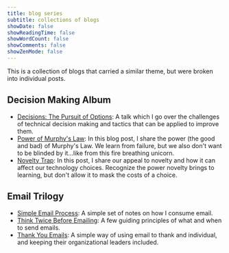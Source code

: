 ```yaml
---
title: blog series
subtitle: collections of blogs
showDate: false
showReadingTime: false
showWordCount: false
showComments: false
showZenMode: false
---
```


This is a collection of blogs that carried a similar theme, but were broken into individual posts.

## Decision Making Album

* [Decisions: The Pursuit of Options](/post/decisions-the-pursuit-of-options): A talk which I go over the challenges of technical decision making and tactics that can be applied to improve them.
* [Power of Murphy's Law](/post/power-of-murphys-law): In this blog post, I share the power (the good and bad) of Murphy's Law. We learn from failure, but we also don't want to be blinded by it...like from this fire breathing unicorn.
* [Novelty Trap](/post/novelty-trap): In this post, I share our appeal to novelty and how it can affect our technology choices. Recognize the power novelty brings to learning, but don't allow it to mask the costs of a choice.

## Email Trilogy

* [Simple Email Process](/post/simple-email-process): A simple set of notes on how I consume email.
* [Think Twice Before Emailing](/post/think-twice-before-emailing): A few guiding principles of what and when to send emails.
* [Thank You Emails](/post/thank-you-emails): A simple way of using email to thank and individual, and keeping their organizational leaders included.